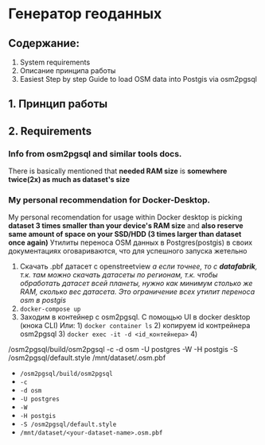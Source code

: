 # Генератор геоданных

## Содержание:

1. System requirements
2. Описание принципа работы
3. Easiest Step by step Guide to load OSM data into Postgis via osm2pgsql

## 1. Принцип работы

## 2. Requirements
### Info from osm2pgsql and similar tools docs.
There is basically mentioned that **needed RAM size** is **somewhere twice(2x) as much as dataset's size**
### My personal recommendation for Docker-Desktop.
My personal recomendation for usage within Docker desktop is picking **dataset 3 times smaller than your device's RAM size** and **also reserve same amount of space on your SSD/HDD (3 times larger than dataset once again)**
Утилиты переноса OSM данных в Postgres(postgis) в своих документациях оговариваются, что для успешного запуска жетельно

1. Скачать .pbf датасет с openstreetview
   _а если точнее, то с **datafabrik**, т.к. там можно скачать датасеты по регионам, т.к. чтобы обработать датасет всей планеты, нужно как минимум столько же RAM, сколько вес датасета. Это ограничение всех утилит переноса osm в postgis_
2. `docker-compose up`
3. Заходим в контейнер с osm2pgsql.
   С помощью UI в docker desktop (кнока CLI)
   Или: 1) `docker container ls` 2) копируем id контрейнера osm2pgsql 3) `docker exec -it -d <id_контейнера>` 4)

/osm2pgsql/build/osm2pgsql -c -d osm -U postgres -W -H postgis -S /osm2pgsql/default.style /mnt/dataset/<your-dataset-name>.osm.pbf

-    `/osm2pgsql/build/osm2pgsql`
-    `-c`
-    `-d osm`
-    `-U postgres`
-    `-W`
-    `-H postgis`
-    `-S /osm2pgsql/default.style`
-    `/mnt/dataset/<your-dataset-name>.osm.pbf`
